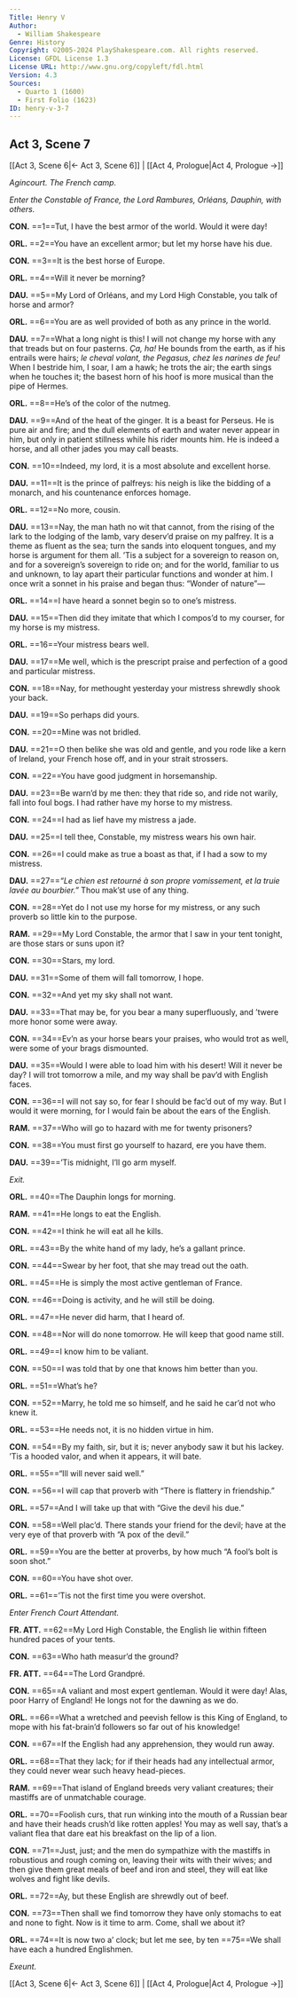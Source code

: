 ```yaml
---
Title: Henry V
Author: 
  - William Shakespeare
Genre: History
Copyright: ©2005-2024 PlayShakespeare.com. All rights reserved.
License: GFDL License 1.3
License URL: http://www.gnu.org/copyleft/fdl.html
Version: 4.3
Sources:
  - Quarto 1 (1600)
  - First Folio (1623)
ID: henry-v-3-7
---
```


## Act 3, Scene 7
[[Act 3, Scene 6|← Act 3, Scene 6]] | [[Act 4, Prologue|Act 4, Prologue →]]

*Agincourt. The French camp.*

*Enter the Constable of France, the Lord Rambures, Orléans, Dauphin, with others.*

**CON.**
==1==Tut, I have the best armor of the world. Would it were day!

**ORL.**
==2==You have an excellent armor; but let my horse have his due.

**CON.**
==3==It is the best horse of Europe.

**ORL.**
==4==Will it never be morning?

**DAU.**
==5==My Lord of Orléans, and my Lord High Constable, you talk of horse and armor?

**ORL.**
==6==You are as well provided of both as any prince in the world.

**DAU.**
==7==What a long night is this! I will not change my horse with any that treads but on four pasterns. *Ça, ha!* He bounds from the earth, as if his entrails were hairs; *le cheval volant, the Pegasus, chez les narines de feu!* When I bestride him, I soar, I am a hawk; he trots the air; the earth sings when he touches it; the basest horn of his hoof is more musical than the pipe of Hermes.

**ORL.**
==8==He’s of the color of the nutmeg.

**DAU.**
==9==And of the heat of the ginger. It is a beast for Perseus. He is pure air and fire; and the dull elements of earth and water never appear in him, but only in patient stillness while his rider mounts him. He is indeed a horse, and all other jades you may call beasts.

**CON.**
==10==Indeed, my lord, it is a most absolute and excellent horse.

**DAU.**
==11==It is the prince of palfreys: his neigh is like the bidding of a monarch, and his countenance enforces homage.

**ORL.**
==12==No more, cousin.

**DAU.**
==13==Nay, the man hath no wit that cannot, from the rising of the lark to the lodging of the lamb, vary deserv’d praise on my palfrey. It is a theme as fluent as the sea; turn the sands into eloquent tongues, and my horse is argument for them all. ’Tis a subject for a sovereign to reason on, and for a sovereign’s sovereign to ride on; and for the world, familiar to us and unknown, to lay apart their particular functions and wonder at him. I once writ a sonnet in his praise and began thus: “Wonder of nature”⁠—

**ORL.**
==14==I have heard a sonnet begin so to one’s mistress.

**DAU.**
==15==Then did they imitate that which I compos’d to my courser, for my horse is my mistress.

**ORL.**
==16==Your mistress bears well.

**DAU.**
==17==Me well, which is the prescript praise and perfection of a good and particular mistress.

**CON.**
==18==Nay, for methought yesterday your mistress shrewdly shook your back.

**DAU.**
==19==So perhaps did yours.

**CON.**
==20==Mine was not bridled.

**DAU.**
==21==O then belike she was old and gentle, and you rode like a kern of Ireland, your French hose off, and in your strait strossers.

**CON.**
==22==You have good judgment in horsemanship.

**DAU.**
==23==Be warn’d by me then: they that ride so, and ride not warily, fall into foul bogs. I had rather have my horse to my mistress.

**CON.**
==24==I had as lief have my mistress a jade.

**DAU.**
==25==I tell thee, Constable, my mistress wears his own hair.

**CON.**
==26==I could make as true a boast as that, if I had a sow to my mistress.

**DAU.**
==27==*“Le chien est retourné à son propre vomissement, et la truie lavée au bourbier.”* Thou mak’st use of any thing.

**CON.**
==28==Yet do I not use my horse for my mistress, or any such proverb so little kin to the purpose.

**RAM.**
==29==My Lord Constable, the armor that I saw in your tent tonight, are those stars or suns upon it?

**CON.**
==30==Stars, my lord.

**DAU.**
==31==Some of them will fall tomorrow, I hope.

**CON.**
==32==And yet my sky shall not want.

**DAU.**
==33==That may be, for you bear a many superfluously, and ’twere more honor some were away.

**CON.**
==34==Ev’n as your horse bears your praises, who would trot as well, were some of your brags dismounted.

**DAU.**
==35==Would I were able to load him with his desert! Will it never be day? I will trot tomorrow a mile, and my way shall be pav’d with English faces.

**CON.**
==36==I will not say so, for fear I should be fac’d out of my way. But I would it were morning, for I would fain be about the ears of the English.

**RAM.**
==37==Who will go to hazard with me for twenty prisoners?

**CON.**
==38==You must first go yourself to hazard, ere you have them.

**DAU.**
==39==’Tis midnight, I’ll go arm myself.

*Exit.*

**ORL.**
==40==The Dauphin longs for morning.

**RAM.**
==41==He longs to eat the English.

**CON.**
==42==I think he will eat all he kills.

**ORL.**
==43==By the white hand of my lady, he’s a gallant prince.

**CON.**
==44==Swear by her foot, that she may tread out the oath.

**ORL.**
==45==He is simply the most active gentleman of France.

**CON.**
==46==Doing is activity, and he will still be doing.

**ORL.**
==47==He never did harm, that I heard of.

**CON.**
==48==Nor will do none tomorrow. He will keep that good name still.

**ORL.**
==49==I know him to be valiant.

**CON.**
==50==I was told that by one that knows him better than you.

**ORL.**
==51==What’s he?

**CON.**
==52==Marry, he told me so himself, and he said he car’d not who knew it.

**ORL.**
==53==He needs not, it is no hidden virtue in him.

**CON.**
==54==By my faith, sir, but it is; never anybody saw it but his lackey. ’Tis a hooded valor, and when it appears, it will bate.

**ORL.**
==55==“Ill will never said well.”

**CON.**
==56==I will cap that proverb with “There is flattery in friendship.”

**ORL.**
==57==And I will take up that with “Give the devil his due.”

**CON.**
==58==Well plac’d. There stands your friend for the devil; have at the very eye of that proverb with “A pox of the devil.”

**ORL.**
==59==You are the better at proverbs, by how much “A fool’s bolt is soon shot.”

**CON.**
==60==You have shot over.

**ORL.**
==61==’Tis not the first time you were overshot.

*Enter French Court Attendant.*

**FR. ATT.**
==62==My Lord High Constable, the English lie within fifteen hundred paces of your tents.

**CON.**
==63==Who hath measur’d the ground?

**FR. ATT.**
==64==The Lord Grandpré.

**CON.**
==65==A valiant and most expert gentleman. Would it were day! Alas, poor Harry of England! He longs not for the dawning as we do.

**ORL.**
==66==What a wretched and peevish fellow is this King of England, to mope with his fat-brain’d followers so far out of his knowledge!

**CON.**
==67==If the English had any apprehension, they would run away.

**ORL.**
==68==That they lack; for if their heads had any intellectual armor, they could never wear such heavy head-pieces.

**RAM.**
==69==That island of England breeds very valiant creatures; their mastiffs are of unmatchable courage.

**ORL.**
==70==Foolish curs, that run winking into the mouth of a Russian bear and have their heads crush’d like rotten apples! You may as well say, that’s a valiant flea that dare eat his breakfast on the lip of a lion.

**CON.**
==71==Just, just; and the men do sympathize with the mastiffs in robustious and rough coming on, leaving their wits with their wives; and then give them great meals of beef and iron and steel, they will eat like wolves and fight like devils.

**ORL.**
==72==Ay, but these English are shrewdly out of beef.

**CON.**
==73==Then shall we find tomorrow they have only stomachs to eat and none to fight. Now is it time to arm. Come, shall we about it?

**ORL.**
==74==It is now two a’ clock; but let me see, by ten
==75==We shall have each a hundred Englishmen.

*Exeunt.*

[[Act 3, Scene 6|← Act 3, Scene 6]] | [[Act 4, Prologue|Act 4, Prologue →]]